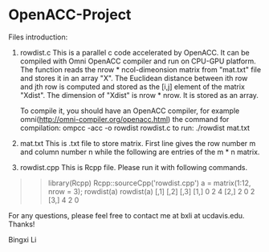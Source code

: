 # OpenACC-Project

Files introduction:

1. rowdist.c
   This is a parallel c code accelerated by OpenACC. It can be compiled with Omni OpenACC compiler and run on
   CPU-GPU platform. The function reads the nrow * ncol-dimeonsion matrix from "mat.txt" file and stores it in
   an array "X". The Euclidean distance between ith row and jth row is computed and stored as the [i,j] element
   of the matrix "Xdist". The dimension of "Xdist" is nrow * nrow. It is stored as an array.

   To compile it, you should have an OpenACC compiler, for example omni(http://omni-compiler.org/openacc.html)
   the command for compilation:
		ompcc -acc -o rowdist rowdist.c
   to run:
		./rowdist mat.txt

2. mat.txt
   This is .txt file to store matrix. First line gives the row number m and column number n while the following
   are entries of the m * n matrix.

3. rowdist.cpp
   This is Rcpp file. Please run it with following commands.
>> library(Rcpp)
>> Rcpp::sourceCpp('rowdist.cpp')
>> a = matrix(1:12, nrow = 3);
>> rowdist(a)
> rowdist(a)
     [,1] [,2] [,3]
[1,]    0    2    4
[2,]    2    0    2
[3,]    4    2    0

   For any questions, please feel free to contact me at bxli at ucdavis.edu.
   Thanks!
   
   Bingxi Li
